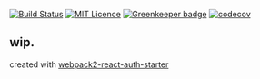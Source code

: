 [![Build Status](https://travis-ci.org/asndev/how-much-coffee-tracker.svg?branch=master)](https://travis-ci.org/asndev/how-much-coffee-tracker) [![MIT Licence](https://badges.frapsoft.com/os/mit/mit.svg?v=103)](https://opensource.org/licenses/mit-license.php) [![Greenkeeper badge](https://badges.greenkeeper.io/asndev/how-much-coffee-tracker.svg)](https://greenkeeper.io/) [![codecov](https://codecov.io/gh/asndev/how-much-coffee-tracker/branch/master/graph/badge.svg)](https://codecov.io/gh/asndev/how-much-coffee-tracker)



## wip.

created with [webpack2-react-auth-starter](https://github.com/asndev/webpack2-react-auth-starter)
